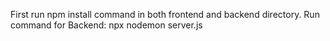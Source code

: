 First run npm install command in both frontend and backend directory.
Run command for Backend: npx nodemon server.js
